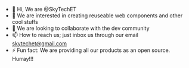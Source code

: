 - 👋 Hi, We are @SkyTechET
- 👀 We are interested in creating reuseable web components and other cool stuffs
- 💞️ We are looking to collaborate with the dev community
- 📫 How to reach us; just inbox us through our email skytechet@gmail.com
- ⚡ Fun fact: We are providing all our products as an open source. Hurray!!!

<!---
SkyTechET/SkyTechET is a ✨ special ✨ repository because its `README.md` (this file) appears on your GitHub profile.
You can click the Preview link to take a look at your changes.
--->
